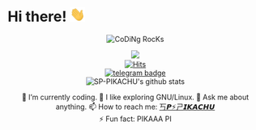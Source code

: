 # Hi there! <img src="https://raw.githubusercontent.com/ABSphreak/ABSphreak/master/gifs/Hi.gif" width="30px">

<div align="center" width="50">
<img src="https://media2.giphy.com/media/M9kgjEsLG6LMbYC9dl/giphy.gif" alt="CoDiNg RocKs"  width="300"/>


![](https://komarev.com/ghpvc/?username=SP-PIKACHU&style=flat&color=orange&label=PROFILE+VIEWS)<br>
[![Hits](https://hits.seeyoufarm.com/api/count/incr/badge.svg?url=https%3A%2F%2Fgithub.com%2FSP-PIKACHU&count_bg=%2379C83D&title_bg=%23555555&icon=mediafire.svg&icon_color=%23E7E7E7&title=HITS&edge_flat=false)](https://hits.seeyoufarm.com)<br>
[![telegram badge](https://img.shields.io/badge/SP_PIKACHU-30302f?style=flat&logo=telegram)](https://t.me/pik0chu007)<br>
![SP-PIKACHU's github stats](https://github-readme-stats.vercel.app/api?username=SP-PIKACHU&bg_color=30,e96443,904e95&title_color=fff&text_color=fff)



 🔭 I’m currently coding.
 🌱 I like exploring GNU/Linux.
 💬 Ask me about anything.
 📫 How to reach me: [丂𝙋⚡ㄕ𝙄𝙆𝘼𝘾𝙃𝙐](https://t.me/pik0chu007)<br>
 ⚡ Fun fact: PIKAAA PI

</div>
